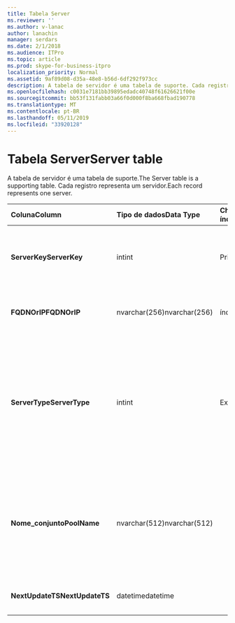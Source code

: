 ```yaml
---
title: Tabela Server
ms.reviewer: ''
ms.author: v-lanac
author: lanachin
manager: serdars
ms.date: 2/1/2018
ms.audience: ITPro
ms.topic: article
ms.prod: skype-for-business-itpro
localization_priority: Normal
ms.assetid: 9af89d08-d35a-48e8-b56d-6df292f973cc
description: A tabela de servidor é uma tabela de suporte. Cada registro representa um servidor.
ms.openlocfilehash: c0031e7181bb39895edadc40748f61626621f00e
ms.sourcegitcommit: bb53f131fabb03a66f0d000f8ba668fbad190778
ms.translationtype: MT
ms.contentlocale: pt-BR
ms.lasthandoff: 05/11/2019
ms.locfileid: "33920128"
---
```

# <a name="server-table"></a><span data-ttu-id="4240c-104">Tabela Server</span><span class="sxs-lookup"><span data-stu-id="4240c-104">Server table</span></span>
 
<span data-ttu-id="4240c-105">A tabela de servidor é uma tabela de suporte.</span><span class="sxs-lookup"><span data-stu-id="4240c-105">The Server table is a supporting table.</span></span> <span data-ttu-id="4240c-106">Cada registro representa um servidor.</span><span class="sxs-lookup"><span data-stu-id="4240c-106">Each record represents one server.</span></span> 
  
|<span data-ttu-id="4240c-107">**Coluna**</span><span class="sxs-lookup"><span data-stu-id="4240c-107">**Column**</span></span>|<span data-ttu-id="4240c-108">**Tipo de dados**</span><span class="sxs-lookup"><span data-stu-id="4240c-108">**Data Type**</span></span>|<span data-ttu-id="4240c-109">**Chave/índice**</span><span class="sxs-lookup"><span data-stu-id="4240c-109">**Key/Index**</span></span>|<span data-ttu-id="4240c-110">**Detalhes**</span><span class="sxs-lookup"><span data-stu-id="4240c-110">**Details**</span></span>|
|:-----|:-----|:-----|:-----|
|<span data-ttu-id="4240c-111">**ServerKey**</span><span class="sxs-lookup"><span data-stu-id="4240c-111">**ServerKey**</span></span> <br/> |<span data-ttu-id="4240c-112">int</span><span class="sxs-lookup"><span data-stu-id="4240c-112">int</span></span>  <br/> |<span data-ttu-id="4240c-113">Primária</span><span class="sxs-lookup"><span data-stu-id="4240c-113">Primary</span></span>  <br/> |<span data-ttu-id="4240c-114">Número exclusivo que identifica o servidor.</span><span class="sxs-lookup"><span data-stu-id="4240c-114">Unique number identifying the server.</span></span>  <br/> |
|<span data-ttu-id="4240c-115">**FQDNOrIP**</span><span class="sxs-lookup"><span data-stu-id="4240c-115">**FQDNOrIP**</span></span> <br/> |<span data-ttu-id="4240c-116">nvarchar(256)</span><span class="sxs-lookup"><span data-stu-id="4240c-116">nvarchar(256)</span></span>  <br/> |<span data-ttu-id="4240c-117">índice</span><span class="sxs-lookup"><span data-stu-id="4240c-117">index</span></span>  <br/> |<span data-ttu-id="4240c-118">Cadeia de caracteres de endereço MAC.</span><span class="sxs-lookup"><span data-stu-id="4240c-118">MAC address string.</span></span>  <br/> |
|<span data-ttu-id="4240c-119">**ServerType**</span><span class="sxs-lookup"><span data-stu-id="4240c-119">**ServerType**</span></span> <br/> |<span data-ttu-id="4240c-120">int</span><span class="sxs-lookup"><span data-stu-id="4240c-120">int</span></span>  <br/> |<span data-ttu-id="4240c-121">Externa</span><span class="sxs-lookup"><span data-stu-id="4240c-121">Foreign</span></span>  <br/> |<span data-ttu-id="4240c-122">1: servidor de mediação</span><span class="sxs-lookup"><span data-stu-id="4240c-122">1: Mediation Server</span></span>  <br/> <span data-ttu-id="4240c-123">2: A / V Conferencing Server16394: uma borda a / V v32769: Gateway</span><span class="sxs-lookup"><span data-stu-id="4240c-123">2: A/V Conferencing Server16394: A/V Edge service32769: Gateway</span></span>  <br/> |
|<span data-ttu-id="4240c-124">**Nome_conjunto**</span><span class="sxs-lookup"><span data-stu-id="4240c-124">**PoolName**</span></span> <br/> |<span data-ttu-id="4240c-125">nvarchar(512)</span><span class="sxs-lookup"><span data-stu-id="4240c-125">nvarchar(512)</span></span>  <br/> ||<span data-ttu-id="4240c-126">Pool que ao qual o servidor pertence.</span><span class="sxs-lookup"><span data-stu-id="4240c-126">Pool the server belongs to.</span></span> <span data-ttu-id="4240c-127">Só se aplica A / V Conferencing Server.</span><span class="sxs-lookup"><span data-stu-id="4240c-127">Only applicable for the A/V Conferencing Server.</span></span>  <br/> |
|<span data-ttu-id="4240c-128">**NextUpdateTS**</span><span class="sxs-lookup"><span data-stu-id="4240c-128">**NextUpdateTS**</span></span> <br/> |<span data-ttu-id="4240c-129">datetime</span><span class="sxs-lookup"><span data-stu-id="4240c-129">datetime</span></span>  <br/> ||<span data-ttu-id="4240c-130">Somente para uso interno.</span><span class="sxs-lookup"><span data-stu-id="4240c-130">For internal use only.</span></span>  <br/> |
   

